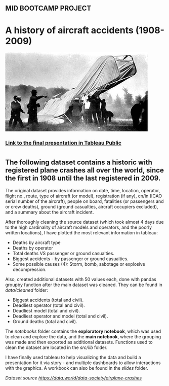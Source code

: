 ## MID BOOTCAMP PROJECT

# A history of aircraft accidents (1908-2009)

![Alt text](src/pics/Fort_Myer_Wright_Flyer_crash.jpg?raw=true "Title")


### **[Link to the final presentation in Tableau Public](https://public.tableau.com/app/profile/juan.jimenez7376/viz/MidBootcampProject-Airlinecasualties1907-2009/HistoryofAircraftAccidents?publish=yes)**

#

## The following dataset contains a historic with registered plane crashes all over the world, since the first in 1908 until the last registered in 2009.


The original dataset provides information on date, time, location, operator, flight no., route, type of aircraft (or model), registration (if any), cn/in (ICAO serial number of the aircraft), people on board, fatalities (or passengers and or crew deaths), ground (ground casualties, aircraft occupiers excluded), and a summary about the aircraft incident.


After thoroughly cleaning the source dataset (which took almost 4 days due to the high cardinality of aircraft models and operators, and the poorly written locations), I have plotted the most relevant information in tableau:

- Deaths by aircraft type
- Deaths by operator
- Total deaths VS passenger or ground casualties.
- Biggest accidents - by passenger or ground casualties.
- Some possible causes (4): Storm, bomb, sabotage or explosive decompression.


Also, created additional datasets with 50 values each, done with pandas groupby function after the main dataset was cleaned. They can be found in *data/cleaned* folder:

- Biggest accidents (total and civil).
- Deadliest operator (total and civil).
- Deadliest model (total and civil).
- Deadliest operator and model (total and civil).
- Ground deaths (total and civil).


The *notebooks* folder contains the **exploratory notebook**, which was used to clean and explore the data, and the **main notebook**, where the grouping was made and then exported as additional datasets. Functions used to clean the dataset are located in the *src/lib* folder.


I have finally used tableau to help visualizing the data and build a presentation for it via story - and multiple dashboards to allow interactions with the graphics. A workbook can also be found in the *slides* folder.


*Dataset source*
*https://data.world/data-society/airplane-crashes*
